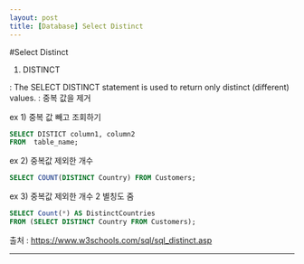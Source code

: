 ```yaml
---
layout: post
title: [Database] Select Distinct
---
```


#Select Distinct



1. DISTINCT

: The SELECT DISTINCT statement is used to return only distinct (different) values.
: 중복 값을 제거


ex 1) 중복 값 빼고 조회하기

```SQL
SELECT DISTICT column1, column2
FROM  table_name;

```




ex 2) 중복값 제외한 개수

```sql
SELECT COUNT(DISTINCT Country) FROM Customers;
```




ex 3) 중복값 제외한 개수 2
별칭도 줌

```sql
SELECT Count(*) AS DistinctCountries
FROM (SELECT DISTINCT Country FROM Customers);

``` 




출처 : https://www.w3schools.com/sql/sql_distinct.asp







---